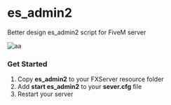 # es_admin2
Better design es_admin2 script for FiveM server


![aa](https://cdn.discordapp.com/attachments/834924184223481876/985332716859981914/unknown.png)



### Get Started
1) Copy **es_admin2** to your FXServer resource folder
2) Add **start es_admin2** to your **sever.cfg** file
3) Restart your server
 
